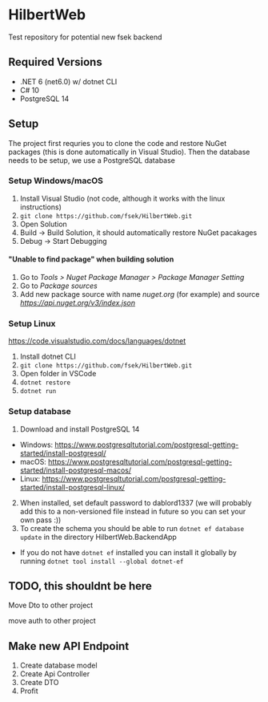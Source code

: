 # HilbertWeb
Test repository for potential new fsek backend

## Required Versions
- .NET 6 (net6.0) w/ dotnet CLI
- C# 10
- PostgreSQL 14

## Setup
The project first requries you to clone the code and restore NuGet packages (this is done automatically in Visual Studio).
Then the database needs to be setup, we use a PostgreSQL database

### Setup Windows/macOS
1. Install Visual Studio (not code, although it works with the linux instructions)
2. `git clone https://github.com/fsek/HilbertWeb.git`
3. Open Solution
4. Build -> Build Solution, it should automatically restore NuGet pacakages
5. Debug -> Start Debugging

#### "Unable to find package" when building solution
1. Go to *Tools > Nuget Package Manager > Package Manager Setting*
2. Go to *Package sources*
3. Add new package source with name *nuget.org* (for example) and source *https://api.nuget.org/v3/index.json*

### Setup Linux
https://code.visualstudio.com/docs/languages/dotnet
1. Install dotnet CLI
2. `git clone https://github.com/fsek/HilbertWeb.git`
3. Open folder in VSCode
4. `dotnet restore`
5. `dotnet run`

### Setup database
1. Download and install PostgreSQL 14
 - Windows: https://www.postgresqltutorial.com/postgresql-getting-started/install-postgresql/
 - macOS: https://www.postgresqltutorial.com/postgresql-getting-started/install-postgresql-macos/
 - Linux: https://www.postgresqltutorial.com/postgresql-getting-started/install-postgresql-linux/
2. When installed, set default password to dablord1337 (we will probably add this to a non-versioned file instead in future so you can set your own pass :))
3. To create the schema you should be able to run `dotnet ef database update` in the directory HilbertWeb.BackendApp
 - If you do not have `dotnet ef` installed you can install it globally by running `dotnet tool install --global dotnet-ef`

## TODO, this shouldnt be here
Move Dto to other project

move auth to other project

## Make new API Endpoint
1. Create database model
2. Create Api Controller
3. Create DTO
4. Profit
